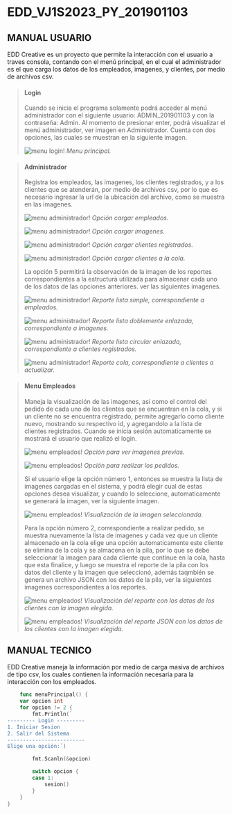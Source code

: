 # EDD_VJ1S2023_PY_201901103

## **MANUAL USUARIO**

EDD Creative es un proyecto que permite la interacción con el usuario a traves consola, contando con el menú principal, en el cual el administrador es el que carga los datos de los empleados, imagenes, y clientes, por medio de archivos csv.

> #### Login
>
> Cuando se inicia el programa solamente podrá acceder al menú administrador con el siguiente usuario: ADMIN_201901103 y con la contraseña: Admin.
> Al momento de presionar enter, podrá visualizar el menú administrador, ver imagen en Administrador.
> Cuenta con dos opciones, las cuales se muestran en la siguiente imagen.
>
> ![menu login!](./imgManuales/login.jpg)
> *Menu principal.*
>

> #### Administrador
>
> Registra los empleados, las imagenes, los clientes registrados, y a los clientes que se atenderán, por medio de archivos csv, por lo que es necesario ingresar la url de la ubicación del archivo, como se muestra en las imagenes.
>
> ![menu administrador!](./imgManuales/cargaEmpleados.jpg)
> *Opción cargar empleados.*
>
> ![menu administrador!](./imgManuales/cargaImagenes.jpg)
> *Opción cargar imagenes.*
>
> ![menu administrador!](./imgManuales/cargarUsuarios.jpg)
> *Opción cargar clientes registrados.*
>
> ![menu administrador!](./imgManuales/actualizarCola.jpg)
> *Opción cargar clientes a la cola.*
>
> La opción 5 permitirá la observación de la imagen de los reportes correspondientes a la estructura utilizada para almacenar cada uno de los datos de las opciones anteriores. ver las siguientes imagenes.
>
> ![menu administrador!](./imgManuales/listadosimple.jpg)
> *Reporte lista simple, correspondiente a empleados.*
>
> ![menu administrador!](./imgManuales/listadoble.jpg)
> *Reporte lista doblemente enlazada, correspondiente a imagenes.*
>
> ![menu administrador!](./imgManuales/listadoCircularSimple.jpg)
> *Reporte lista circular enlazada, correspondiente a clientes registrados.*
>
> ![menu administrador!](./imgManuales/cola.jpg)
> *Reporte cola, correspondiente a clientes a actualizar.*
>

> #### Menu Empleados
> Maneja la visualización de las imagenes, así como el control del pedido de cada uno de los clientes que se encuentran en la cola, y si un cliente no se encuentra registrado, permite agregarlo como cliente nuevo, mostrando su respectivo id, y agregandolo a la lista de clientes registrados. Cuando se inicia sesión automaticamente se mostrará el usuario que realizó el login.
>
> ![menu empleados!](./imgManuales/opcionVerimagenes.jpg)
> *Opción para ver imagenes previas.*
>
> ![menu empleados!](./imgManuales/opcionPedido.jpg)
> *Opción para realizar los pedidos.*
>
> Si el usuario elige la opción número 1, entonces se muestra la lista de imagenes cargadas en el sistema, y podrá elegir cual de estas opciones desea visualizar, y cuando lo seleccione, automaticamente se generará la imagen, ver la siguiente imagen.
>
> ![menu empleados!](./imgManuales/letra_R.jpg)
> *Visualización de la imagen seleccionada.*
>
> Para la opción número 2, correspondiente a realizar pedido, se muestra nuevamente la lista de imagenes y cada vez que un cliente almacenado en la cola elige una opción automaticamente este cliente se elimina de la cola y se almacena en la pila, por lo que se debe seleccionar la imagen para cada cliente que continue en la cola, hasta que esta finalice, y luego se muestra el reporte de la pila con los datos del cliente y la imagen que seleccionó, además taqmbién se genera un archivo JSON con los datos de la pila, ver la siguientes imagenes correspondientes a los reportes.
>
> ![menu empleados!](./imgManuales/pila.jpg)
> *Visualización del reporte con los datos de los clientes con la imagen elegida.*
>
> ![menu empleados!](./imgManuales/reporteJson.jpg)
> *Visualización del reporte JSON con los datos de los clientes con la imagen elegida.*
>

## **MANUAL TECNICO**

EDD Creative maneja la información por medio de carga masiva de archivos de tipo csv, los cuales contienen la información necesaria para la interacción con los empleados.

```go
    func menuPrincipal() {
	var opcion int
	for opcion != 2 {
		fmt.Println(`
--------- Login ---------
1. Iniciar Sesion
2. Salir del Sistema
-------------------------
Elige una opción:`)

		fmt.Scanln(&opcion)

		switch opcion {
		case 1:
			sesion()
		}
	}
}
```

